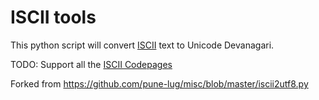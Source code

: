 # ISCII tools

This python script will convert [ISCII](http://en.wikipedia.org/wiki/Indian_Script_Code_for_Information_Interchange) text to Unicode Devanagari.

TODO: Support all the [ISCII Codepages](http://en.wikipedia.org/wiki/Indian_Script_Code_for_Information_Interchange#Code_points_for_all_languages)

Forked from https://github.com/pune-lug/misc/blob/master/iscii2utf8.py
